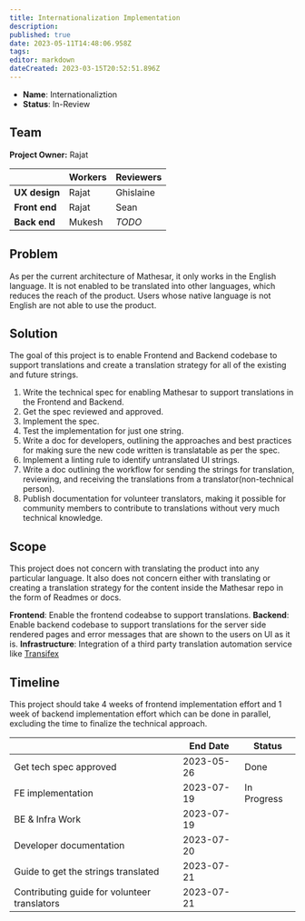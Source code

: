 ```yaml
---
title: Internationalization Implementation
description:
published: true
date: 2023-05-11T14:48:06.958Z
tags:
editor: markdown
dateCreated: 2023-03-15T20:52:51.896Z
---
```


- **Name**: Internationaliztion
- **Status**: In-Review

## Team

**Project Owner:** Rajat

|               | Workers | Reviewers |
| ------------- | ------- | --------- |
| **UX design** | Rajat   | Ghislaine |
| **Front end** | Rajat   | Sean      |
| **Back end**  | Mukesh  | _TODO_    |

## Problem

As per the current architecture of Mathesar, it only works in the English language. It is not enabled to be translated into other languages, which reduces the reach of the product. Users whose native language is not English are not able to use the product.

## Solution

The goal of this project is to enable Frontend and Backend codebase to support translations and create a translation strategy for all of the existing and future strings.

1. Write the technical spec for enabling Mathesar to support translations in the Frontend and Backend.
2. Get the spec reviewed and approved.
3. Implement the spec.
4. Test the implementation for just one string.
5. Write a doc for developers, outlining the approaches and best practices for making sure the new code written is translatable as per the spec.
6. Implement a linting rule to identify untranslated UI strings.
7. Write a doc outlining the workflow for sending the strings for translation, reviewing, and receiving the translations from a translator(non-technical person).
8. Publish documentation for volunteer translators, making it possible for community members to contribute to translations without very much technical knowledge.

## Scope

This project does not concern with translating the product into any particular language. It also does not concern either with translating or creating a translation strategy for the content inside the Mathesar repo in the form of Readmes or docs.

**Frontend**: Enable the frontend codeabse to support translations.
**Backend**: Enable backend codebase to support translations for the server side rendered pages and error messages that are shown to the users on UI as it is.
**Infrastructure**: Integration of a third party translation automation service like [Transifex](https://www.transifex.com/open-source/)

## Timeline

This project should take 4 weeks of frontend implementation effort and 1 week of backend implementation effort which can be done in parallel, excluding the time to finalize the technical approach.

|                                              | End Date   | Status      |
| -------------------------------------------- | ---------- | ----------- |
| Get tech spec approved                       | 2023-05-26 | Done        |
| FE implementation                            | 2023-07-19 | In Progress |
| BE & Infra Work                              | 2023-07-19 |
| Developer documentation                      | 2023-07-20 |
| Guide to get the strings translated          | 2023-07-21 |
| Contributing guide for volunteer translators | 2023-07-21 |

